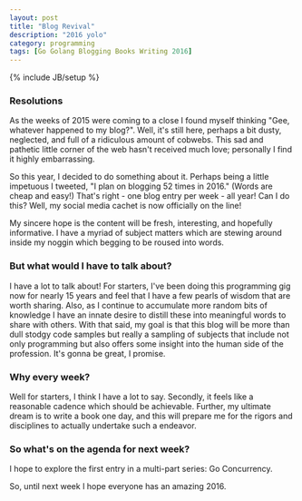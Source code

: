```yaml
---
layout: post
title: "Blog Revival"
description: "2016 yolo"
category: programming
tags: [Go Golang Blogging Books Writing 2016]
---
```

{% include JB/setup %}

### Resolutions

As the weeks of 2015 were coming to a close I found myself thinking "Gee,
whatever happened to my blog?". Well, it's still here, perhaps a bit dusty,
neglected, and full of a ridiculous amount of cobwebs. This sad and
pathetic little corner of the web hasn't received much love; personally I
find it highly embarrassing.

So this year, I decided to do something about it. Perhaps being a little
impetuous I tweeted, "I plan on blogging 52 times in 2016." (Words are
cheap and easy!) That's right - one blog entry per week - all year! Can
I do this? Well, my social media cachet is now officially on the line!

My sincere hope is the content will be fresh, interesting, and hopefully
informative. I have a myriad of subject matters which are stewing around
inside my noggin which begging to be roused into words.

### But what would I have to talk about?

I have a lot to talk about! For starters, I've been doing this programming
gig now for nearly 15 years and feel that I have a few pearls of wisdom that
are worth sharing. Also, as I continue to accumulate more random bits of
knowledge I have an innate desire to distill these into meaningful words to
share with others. With that said, my goal is that this blog will be more
than dull stodgy code samples but really a sampling of subjects that include
not only programming but also offers some insight into the human side of the 
profession. It's gonna be great, I promise. 

### Why every week?

Well for starters, I think I have a lot to say. Secondly, it feels like a
reasonable cadence which should be achievable. Further, my ultimate dream
is to write a book one day, and this will prepare me for the rigors and 
disciplines to actually undertake such a endeavor.

### So what's on the agenda for next week?

I hope to explore the first entry in a multi-part series: Go Concurrency.

So, until next week I hope everyone has an amazing 2016.

